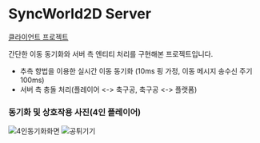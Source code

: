 # SyncWorld2D Server

[클라이언트 프로젝트](https://github.com/floweryclover/syncworld-2d-client.git)

간단한 이동 동기화와 서버 측 엔티티 처리를 구현해본 프로젝트입니다.

* 추측 항법을 이용한 실시간 이동 동기화 (10ms 핑 가정, 이동 메시지 송수신 주기 100ms)
* 서버 측 충돌 처리(플레이어 <-> 축구공, 축구공 <-> 플랫폼)

### 동기화 및 상호작용 사진(4인 플레이어)
![4인동기화화면](https://blog.kakaocdn.net/dn/xp3cS/btsITiXYuES/zrQ2IpGonO3xV7NS1qcPrk/img.gif)
![공튀기기](https://blog.kakaocdn.net/dn/kyLqK/btsIUJUqVKn/3gakSIwtFcWmoGRUy1zki0/img.gif)